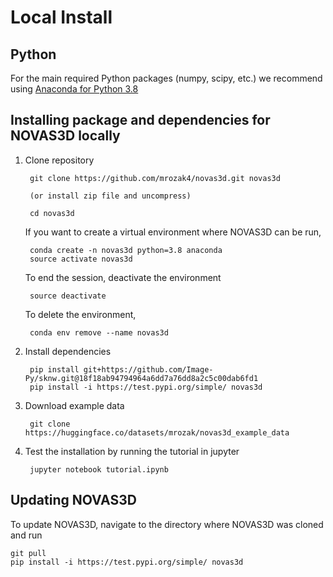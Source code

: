# Local Install

## Python
For the main required Python packages (numpy, scipy, etc.) we recommend using
[Anaconda for Python 3.8](https://www.continuum.io/downloads)


## Installing package and dependencies for NOVAS3D locally

1. Clone repository

        git clone https://github.com/mrozak4/novas3d.git novas3d

        (or install zip file and uncompress)

        cd novas3d

    If you want to create a virtual environment where NOVAS3D can be run,

        conda create -n novas3d python=3.8 anaconda
        source activate novas3d
    
    To end the session, deactivate the environment
    
        source deactivate
    
    To delete the environment,
    
        conda env remove --name novas3d

2. Install dependencies
    
        pip install git+https://github.com/Image-Py/sknw.git@18f18ab94794964a6dd7a76dd8a2c5c00dab6fd1
        pip install -i https://test.pypi.org/simple/ novas3d

3. Download example data

        git clone https://huggingface.co/datasets/mrozak/novas3d_example_data


4. Test the installation by running the tutorial in jupyter 

        jupyter notebook tutorial.ipynb

## Updating NOVAS3D
To update NOVAS3D, navigate to the directory where NOVAS3D was cloned and run

    git pull
    pip install -i https://test.pypi.org/simple/ novas3d
